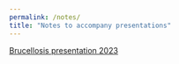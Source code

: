 ```yaml
---
permalink: /notes/
title: "Notes to accompany presentations"
---
```


[Brucellosis presentation 2023](https://agerada.github.io/presentations/bru.html)